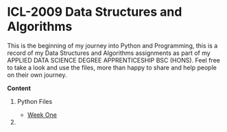 # ICL-2009 Data Structures and Algorithms

This is the beginning of my journey into Python and Programming, this is a record of my Data Structures and Algorithms assignments as part of my APPLIED DATA SCIENCE DEGREE APPRENTICESHIP BSC (HONS). Feel free to take a look and use the files, more than happy to share and help people on their own journey.

**Content**
1. Python Files
   * [Week One](https://github.com/tobybeevers/ICL-2009-Data-Structures-and-Algorithms/tree/main/Lab%20One%20-%20Assignment%20One)
  
2. 

 
